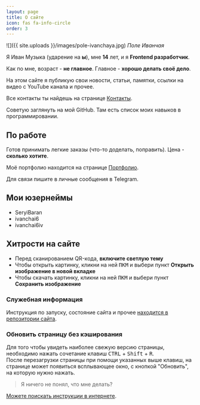```yaml
---
layout: page
title: О сайте
icon: fas fa-info-circle
order: 3
---
```


![]({{ site.uploads }}/images/pole-ivanchaya.jpg)
_Поле Иванчая_

Я Иван Музыка (ударение на **ы**), мне **14** лет, и я **Frontend разработчик**.

Как по мне, возраст - **не главное**. Главное - **хорошо делать своё дело**.

На этом сайте я публикую свои новости, статьи, памятки, ссылки на видео с YouTube канала и прочее.

Все контакты ты найдешь на странице [Контакты](/contacts).

Советую заглянуть на мой GitHub. Там есть список моих навыков в программировании.

## По работе

Готов принимать легкие заказы (что-то доделать, поправить). Цена - **сколько хотите**.

Моё портфолио находится на странице [Портфолио](/portfolio).

Для связи пишите в личные сообщения в Telegram.

## Мои юзернеймы

- SeryiBaran
- ivanchai6
- ivanchai6iv

## Хитрости на сайте

- Перед сканированием QR-кода, **включите светлую тему**
- Чтобы открыть картинку, кликни на ней <kbd>ПКМ</kbd> и выбери пункт **Открыть изображение в новой вкладке**
- Чтобы скачать картинку, кликни на ней <kbd>ПКМ</kbd> и выбери пункт **Сохранить изображение**

### Служебная информация

Инструкция по запуску, состояние сайта и прочее [находится в репозитории сайта](https://github.com/SeryiBaran/seryibaran.github.io/).

### Обновить страницу без кэширования

Для того чтобы увидеть наиболее свежую версию страницы, необходимо нажать сочетание клавиш <kbd>CTRL</kbd> + <kbd>Shift</kbd> + <kbd>R</kbd>.  
После перезагрузки страницы при помощи указанных выше клавиш, на странице может появиться всплывающее окно, с кнопкой "Обновить", на которую нужно нажать.

> Я ничего не понял, что мне делать?

[Можете поискать инструкции в интернете](https://yandex.ru/search/?text=как+обновить+страницу+без+кэширования).
